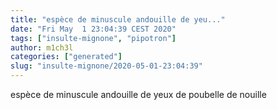 ```yaml
---
title: "espèce de minuscule andouille de yeu..."
date: "Fri May  1 23:04:39 CEST 2020"
tags: ["insulte-mignone", "pipotron"]
author: m1ch3l
categories: ["generated"]
slug: "insulte-mignone/2020-05-01-23:04:39"
---
```


espèce de minuscule andouille de yeux de poubelle de nouille
